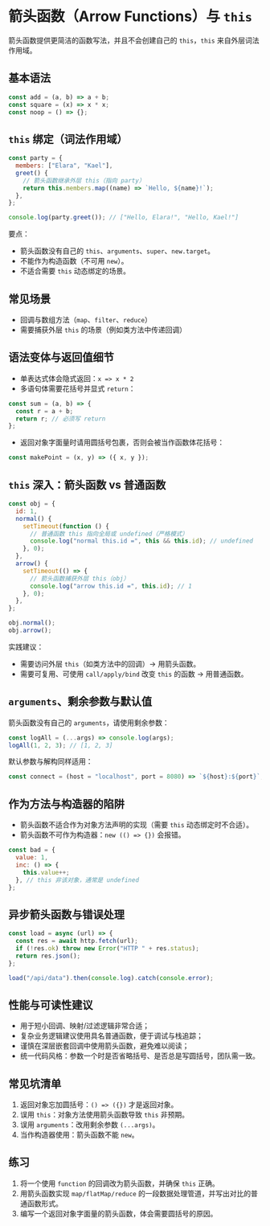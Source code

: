 # 箭头函数（Arrow Functions）与 `this`

箭头函数提供更简洁的函数写法，并且不会创建自己的 `this`，`this` 来自外层词法作用域。

## 基本语法

```javascript
const add = (a, b) => a + b;
const square = (x) => x * x;
const noop = () => {};
```

## `this` 绑定（词法作用域）

```javascript
const party = {
  members: ["Elara", "Kael"],
  greet() {
    // 箭头函数继承外层 this（指向 party）
    return this.members.map((name) => `Hello, ${name}!`);
  },
};

console.log(party.greet()); // ["Hello, Elara!", "Hello, Kael!"]
```

要点：

- 箭头函数没有自己的 `this`、`arguments`、`super`、`new.target`。
- 不能作为构造函数（不可用 `new`）。
- 不适合需要 `this` 动态绑定的场景。

## 常见场景

- 回调与数组方法（`map`、`filter`、`reduce`）
- 需要捕获外层 `this` 的场景（例如类方法中传递回调）

## 语法变体与返回值细节

- 单表达式体会隐式返回：`x => x * 2`
- 多语句体需要花括号并显式 `return`：

```javascript
const sum = (a, b) => {
  const r = a + b;
  return r; // 必须写 return
};
```

- 返回对象字面量时请用圆括号包裹，否则会被当作函数体花括号：

```javascript
const makePoint = (x, y) => ({ x, y });
```

## `this` 深入：箭头函数 vs 普通函数

```javascript
const obj = {
  id: 1,
  normal() {
    setTimeout(function () {
      // 普通函数 this 指向全局或 undefined（严格模式）
      console.log("normal this.id =", this && this.id); // undefined
    }, 0);
  },
  arrow() {
    setTimeout(() => {
      // 箭头函数捕获外层 this（obj）
      console.log("arrow this.id =", this.id); // 1
    }, 0);
  },
};

obj.normal();
obj.arrow();
```

实践建议：

- 需要访问外层 `this`（如类方法中的回调）→ 用箭头函数。
- 需要可复用、可使用 `call/apply/bind` 改变 `this` 的函数 → 用普通函数。

## `arguments`、剩余参数与默认值

箭头函数没有自己的 `arguments`，请使用剩余参数：

```javascript
const logAll = (...args) => console.log(args);
logAll(1, 2, 3); // [1, 2, 3]
```

默认参数与解构同样适用：

```javascript
const connect = (host = "localhost", port = 8080) => `${host}:${port}`;
```

## 作为方法与构造器的陷阱

- 箭头函数不适合作为对象方法声明的实现（需要 `this` 动态绑定时不合适）。
- 箭头函数不可作为构造器：`new (() => {})` 会报错。

```javascript
const bad = {
  value: 1,
  inc: () => {
    this.value++;
  }, // this 非该对象，通常是 undefined
};
```

## 异步箭头函数与错误处理

```javascript
const load = async (url) => {
  const res = await http.fetch(url);
  if (!res.ok) throw new Error("HTTP " + res.status);
  return res.json();
};

load("/api/data").then(console.log).catch(console.error);
```

## 性能与可读性建议

- 用于短小回调、映射/过滤逻辑非常合适；
- 复杂业务逻辑建议使用具名普通函数，便于调试与栈追踪；
- 谨慎在深层嵌套回调中使用箭头函数，避免难以阅读；
- 统一代码风格：参数一个时是否省略括号、是否总是写圆括号，团队需一致。

## 常见坑清单

1. 返回对象忘加圆括号：`() => ({})` 才是返回对象。
2. 误用 `this`：对象方法使用箭头函数导致 `this` 非预期。
3. 误用 `arguments`：改用剩余参数 `(...args)`。
4. 当作构造器使用：箭头函数不能 `new`。

## 练习

1. 将一个使用 `function` 的回调改为箭头函数，并确保 `this` 正确。
2. 用箭头函数实现 `map/flatMap/reduce` 的一段数据处理管道，并写出对比的普通函数形式。
3. 编写一个返回对象字面量的箭头函数，体会需要圆括号的原因。
